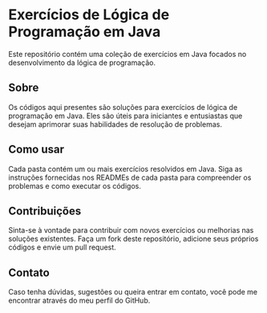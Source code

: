 # Exercícios de Lógica de Programação em Java

Este repositório contém uma coleção de exercícios em Java focados no desenvolvimento da lógica de programação.

## Sobre
Os códigos aqui presentes são soluções para exercícios de lógica de programação em Java. Eles são úteis para iniciantes e entusiastas que desejam aprimorar suas habilidades de resolução de problemas.

## Como usar
Cada pasta contém um ou mais exercícios resolvidos em Java. Siga as instruções fornecidas nos READMEs de cada pasta para compreender os problemas e como executar os códigos.

## Contribuições
Sinta-se à vontade para contribuir com novos exercícios ou melhorias nas soluções existentes. Faça um fork deste repositório, adicione seus próprios códigos e envie um pull request.

## Contato
Caso tenha dúvidas, sugestões ou queira entrar em contato, você pode me encontrar através do meu perfil do GitHub.

